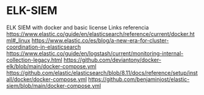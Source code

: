 # ELK-SIEM
ELK SIEM with docker and basic license
Links referencia
https://www.elastic.co/guide/en/elasticsearch/reference/current/docker.html#_linux
https://www.elastic.co/es/blog/a-new-era-for-cluster-coordination-in-elasticsearch
https://www.elastic.co/guide/en/logstash/current/monitoring-internal-collection-legacy.html
https://github.com/deviantony/docker-elk/blob/main/docker-compose.yml
https://github.com/elastic/elasticsearch/blob/8.11/docs/reference/setup/install/docker/docker-compose.yml
https://github.com/benjaminjost/elastic-siem/blob/main/docker-compose.yml
